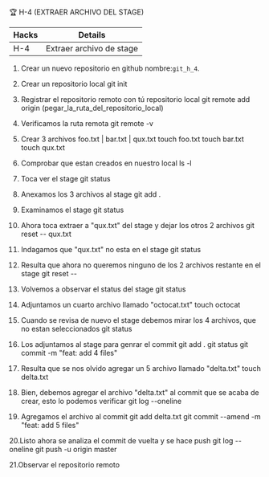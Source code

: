 🏆 H-4 (EXTRAER ARCHIVO DEL STAGE)


| Hacks  | Details |
|--------|------|
| H-4	   | 	Extraer archivo de stage |

1. Crear un nuevo repositorio en github nombre:`git_h_4`.

2. Crear un repositorio local
git init

3. Registrar el repositorio remoto con tú repositorio local
git remote add origin (pegar_la_ruta_del_repositorio_local)

4. Verificamos la ruta remota
git remote -v

5. Crear 3 archivos foo.txt | bar.txt | qux.txt
touch foo.txt
touch bar.txt
touch qux.txt

6. Comprobar que estan creados en nuestro local
ls -l

7. Toca ver el stage
git status

8. Anexamos los 3 archivos al stage
git add .

9. Examinamos el stage
git status

10. Ahora toca extraer a "qux.txt" del stage y dejar los otros 2 archivos
git reset -- qux.txt

11. Indagamos que "qux.txt" no esta en el stage
 git status

12. Resulta que ahora no queremos ninguno de los 2 archivos restante en el stage
git reset --

13. Volvemos a observar el status del stage
git status

14. Adjuntamos un cuarto archivo llamado "octocat.txt" 
touch octocat

15. Cuando se revisa de nuevo el stage debemos mirar los 4 archivos, que no estan seleccionados
git status

16. Los adjuntamos al stage para genrar el commit
git add . git status git commit -m "feat: add 4 files"

17. Resulta que se nos olvido agregar un 5 archivo llamado "delta.txt"
touch delta.txt

18. Bien, debemos agregar el archivo "delta.txt" al commit que se acaba de crear, esto lo podemos verificar 
git log --oneline

19. Agregamos el archivo al commit
git add delta.txt git commit --amend -m "feat: add 5 files"

20.Listo ahora se analiza el commit de vuelta y se hace push 
git log --oneline
git push -u origin master

21.Observar el repositorio remoto
